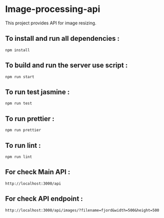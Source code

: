 # Image-processing-api

This project provides API for image resizing.

## To install and run all dependencies :

```
npm install
```

## To build and run the server use script :

```
npm run start
```

## To run test jasmine :

```
npm run test
```

## To run prettier :

```
npm run prettier
```

## To run lint :

```
npm run lint
```

## For check Main API :

```
http://localhost:3000/api
```

## For check API endpoint :

```
http://localhost:3000/api/images/?filename=fjord&width=500&height=500
```
